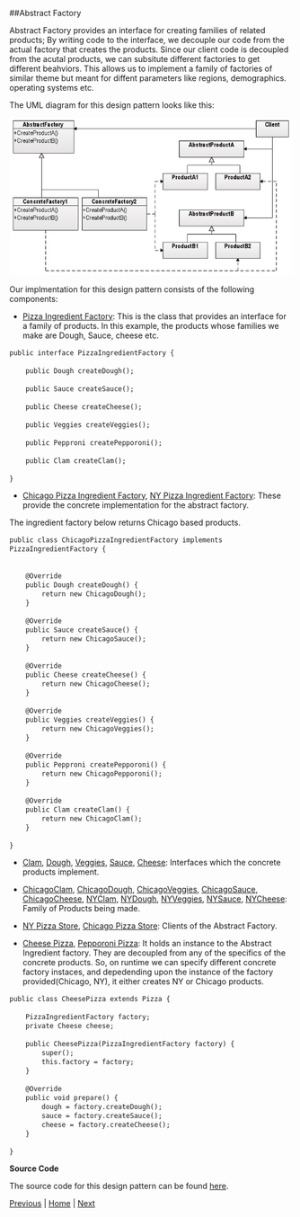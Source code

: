 ##Abstract Factory

Abstract Factory provides an interface for creating families of related products; By writing code to the interface, we decouple our code from the actual factory that creates the products. Since our client code is decoupled from the acutal products, we can subsitute different factories to get different beahviors. This allows us to implement a family of factories of similar theme but meant for diffent parameters like regions, demographics. operating systems etc.

The UML diagram for this design pattern looks like this:

![](https://github.com/joed7/Creational-design-patterns/blob/master/images/Abstract_Factory_design_pattern.png)

Our implmentation for this design pattern consists of the following components:

* [Pizza Ingredient Factory](https://github.com/joed7/Creational-design-patterns/blob/master/src/com/pattern/abstractfactory/PizzaIngredientFactory.java): This is the class that provides an interface for a family of products. In this example, the products whose families we make are Dough, Sauce, cheese etc.

```
public interface PizzaIngredientFactory {

	public Dough createDough();

	public Sauce createSauce();

	public Cheese createCheese();

	public Veggies createVeggies();

	public Pepproni createPepporoni();

	public Clam createClam();

}
```

* [Chicago Pizza Ingredient Factory](https://github.com/joed7/Creational-design-patterns/blob/master/src/com/pattern/abstractfactory/ChicagoPizzaIngredientFactory.java), [NY Pizza Ingredient Factory](https://github.com/joed7/Creational-design-patterns/blob/master/src/com/pattern/abstractfactory/NYPizzaIngredientFactory.java): These provide the concrete implementation for the abstract factory.

The ingredient factory below returns Chicago based products.
```
public class ChicagoPizzaIngredientFactory implements PizzaIngredientFactory {


	@Override
	public Dough createDough() {
		return new ChicagoDough();
	}

	@Override
	public Sauce createSauce() {
		return new ChicagoSauce();
	}

	@Override
	public Cheese createCheese() {
		return new ChicagoCheese();
	}

	@Override
	public Veggies createVeggies() {
		return new ChicagoVeggies();
	}

	@Override
	public Pepproni createPepporoni() {
		return new ChicagoPepporoni();
	}

	@Override
	public Clam createClam() {
		return new ChicagoClam();
	}

}
```

* [Clam](https://github.com/joed7/Creational-design-patterns/blob/master/src/com/pattern/abstractfactory/Clam.java), [Dough](https://github.com/joed7/Creational-design-patterns/blob/master/src/com/pattern/abstractfactory/Dough.java), [Veggies](https://github.com/joed7/Creational-design-patterns/blob/master/src/com/pattern/abstractfactory/Veggies.java), [Sauce](https://github.com/joed7/Creational-design-patterns/blob/master/src/com/pattern/abstractfactory/Sauce.java), [Cheese](https://github.com/joed7/Creational-design-patterns/blob/master/src/com/pattern/abstractfactory/Cheese.java): Interfaces which the concrete products implement. 

* [ChicagoClam](https://github.com/joed7/Creational-design-patterns/blob/master/src/com/pattern/abstractfactory/ChicagoClam.java), [ChicagoDough](https://github.com/joed7/Creational-design-patterns/blob/master/src/com/pattern/abstractfactory/ChicagoDough.java), [ChicagoVeggies](https://github.com/joed7/Creational-design-patterns/blob/master/src/com/pattern/abstractfactory/ChicagoVeggies.java), [ChicagoSauce](https://github.com/joed7/Creational-design-patterns/blob/master/src/com/pattern/abstractfactory/ChicagoSauce.java), [ChicagoCheese](https://github.com/joed7/Creational-design-patterns/blob/master/src/com/pattern/abstractfactory/ChicagoCheese.java), [NYClam](https://github.com/joed7/Creational-design-patterns/blob/master/src/com/pattern/abstractfactory/NYClam.java), [NYDough](https://github.com/joed7/Creational-design-patterns/blob/master/src/com/pattern/abstractfactory/NYDough.java), [NYVeggies](https://github.com/joed7/Creational-design-patterns/blob/master/src/com/pattern/abstractfactory/NYVeggies.java), [NYSauce](https://github.com/joed7/Creational-design-patterns/blob/master/src/com/pattern/abstractfactory/NYSauce.java), [NYCheese](https://github.com/joed7/Creational-design-patterns/blob/master/src/com/pattern/abstractfactory/NYCheese.java): Family of Products being made.


* [NY Pizza Store](https://github.com/joed7/Creational-design-patterns/blob/master/src/com/pattern/abstractfactory/NYPizzaStore.java), [Chicago Pizza Store](https://github.com/joed7/Creational-design-patterns/blob/master/src/com/pattern/abstractfactory/ChicagoPizzaStore.java): Clients of the Abstract Factory. 

* [Cheese Pizza](https://github.com/joed7/Creational-design-patterns/blob/master/src/com/pattern/abstractfactory/CheesePizza.java), [Pepporoni Pizza](https://github.com/joed7/Creational-design-patterns/blob/master/src/com/pattern/abstractfactory/PepporoniPizza.java): It holds an instance to the Abstract Ingredient factory. They are decoupled from any of the specifics of the concrete products. So, on runtime we can specify different concrete factory instaces, and depedending upon the instance of the factory provided(Chicago, NY), it either creates NY or Chicago products.

```
public class CheesePizza extends Pizza {

	PizzaIngredientFactory factory;
	private Cheese cheese;

	public CheesePizza(PizzaIngredientFactory factory) {
		super();
		this.factory = factory;
	}

	@Override
	public void prepare() {
		dough = factory.createDough();
		sauce = factory.createSauce();
		cheese = factory.createCheese();
	}

}

```

__Source Code__

The source code for this design pattern can be found [here](https://github.com/joed7/Creational-design-patterns/tree/master/src/com/pattern/abstractfactory).

 
[Previous](https://github.com/joed7/Creational-design-patterns/blob/master/factorymethod.md)  |  [Home](https://github.com/joed7/Creational-design-patterns/blob/master/home.md)  |  [Next](https://github.com/joed7/Creational-design-patterns/blob/master/pooling.md)
